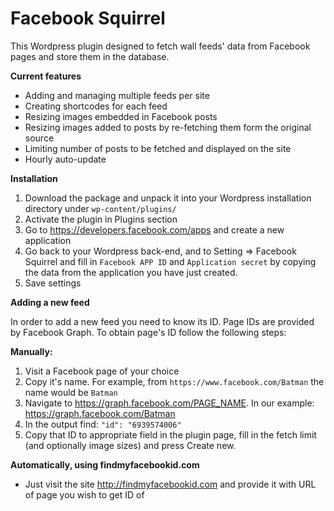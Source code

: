 Facebook Squirrel
====

This Wordpress plugin designed to fetch wall feeds' data from Facebook pages and store them in the database.

**Current features**
- Adding and managing multiple feeds per site
- Creating shortcodes for each feed
- Resizing images embedded in Facebook posts
- Resizing images added to posts by re-fetching them form the original source
- Limiting number of posts to be fetched and displayed on the site
- Hourly auto-update
 

**Installation**

1. Download the package and unpack it into your Wordpress installation directory under
`wp-content/plugins/`
2. Activate the plugin in Plugins section
3. Go to https://developers.facebook.com/apps and create a new application
4. Go back to your Wordpress back-end, and to Setting => Facebook Squirrel and fill in `Facebook APP ID` and `Application secret` by copying the data from the application you have just created.
5. Save settings
 
**Adding a new feed**

In order to add a new feed you need to know its ID. Page IDs are provided by Facebook Graph. To obtain page's ID follow the following steps:

**Manually:**

1. Visit a Facebook page of your choice
2. Copy it's name. For example, from `https://www.facebook.com/Batman` the name would be `Batman`
3. Navigate to https://graph.facebook.com/PAGE_NAME. In our example: https://graph.facebook.com/Batman
4. In the output find: `"id": "6939574006"`
5. Copy that ID to appropriate field in the plugin page, fill in the fetch limit (and optionally image sizes) and press Create new.

**Automatically, using findmyfacebookid.com**
- Just visit the site http://findmyfacebookid.com and provide it with URL of page you wish to get ID of

